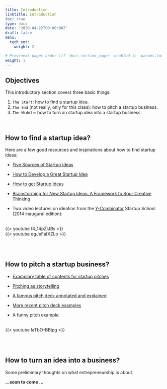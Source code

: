 ```yaml
---
title: Introduction
linktitle: Introduction
toc: true
type: docs
date: "2020-04-22T00:00:00Z"
draft: false
menu:
  tech_ent:
    weight: 2

# Prev/next pager order (if `docs_section_pager` enabled in `params.toml`)
weight: 1
---
```


## Objectives

This introductory section covers three basic things: 
1. `The Start`: how to find a startup idea.
2. `The End` (not really, only for this class): how to pitch a startup business.
3. `The Middle`: how to turn an startup idea into a startup business.

<br/>

## How to find a startup idea?

Here are a few good resources and inspirations about how to find startup ideas:

* [Five Sources of Startup Ideas](https://hbr.org/2013/11/five-sources-of-start-up-ideas)

* [How to Develop a Great Startup Idea](https://medium.com/swlh/how-to-develop-a-great-startup-idea-5e55f9fedbf2)

* [How to get Startup Ideas](http://www.paulgraham.com/startupideas.html)

* [Brainstorming for New Startup Ideas: A Framework to Spur Creative Thinking](https://www.forentrepreneurs.com/startup-ideation/)

* Two video lectures on ideation from the [Y-Combinator](https://www.ycombinator.com) Startup School (2014 inaugural edition):
<br/>
{{< youtube f4_14pZlJBs >}}
<br/>
{{< youtube egJeFaIXZLo >}}



<br/><br/>

## How to pitch a startup business?

* [Examplary table of contents for startup pitches](https://slidebean.com/blog/startups-what-is-a-pitch-deck-presentation)

* [Pitching as storytelling](https://firstround.com/review/Tell-Stories-Like-This-to-Take-Your-Fundraising-Pitch-from-Mediocre-to-Memorable/)

* [A famous pitch deck annotated and explained](https://www.reidhoffman.org/linkedin-pitch-to-greylock/)

* [More recent pitch deck examples](https://www.superside.com/blog/35-best-pitch-deck-examples-2017)

* A funny pitch example:
<br/>
{{< youtube laTbO-BBlpg >}}



<br/><br/>

## How to turn an idea into a business?

Some preliminary thoughts on what entrepreneurship is about.

**...soon to come ...**








